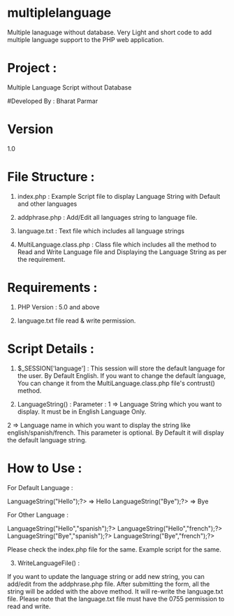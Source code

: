 # multiplelanguage
Multiple lanaguage without database. Very Light and short code to add multiple language support to the PHP web application.


# Project : 
Multiple Language Script without Database

#Developed By : 
Bharat Parmar

# Version 
1.0

# File Structure :

1) index.php  : Example Script file to display Language String with Default and other languages

2) addphrase.php : Add/Edit all languages string to language file.

3) language.txt : Text file which includes all language strings

4) MultiLanguage.class.php : Class file which includes all the method to Read and Write Language file and Displaying the Language String as per the requirement.

# Requirements : 

1) PHP Version : 5.0 and above

2) language.txt file read & write permission.


Script Details :
==================

1) $_SESSION['language'] : This session will store the default language for the user. By Default English. If you want to change the default language, You can change it from the MultiLanguage.class.php file's contrust() method.

2)  LanguageString() :
Parameter : 
1 => Language String which you want to display. It must be in English Language Only.

2 => Language name in which you want to display the string like english/spanish/french. This parameter is optional. By Default it will display the default language string. 

# How to Use : 

For Default Language :

<?php $Main->LanguageString("Hello");?> => Hello

<?php $Main->LanguageString("Bye");?> => Bye

For Other Language : 

<?php $Main->LanguageString("Hello","spanish");?>

<?php $Main->LanguageString("Hello","french");?>

<?php $Main->LanguageString("Bye","spanish");?>

<?php $Main->LanguageString("Bye","french");?>

Please check the index.php file for the same. Example script for the same.


3) WriteLanguageFile() : 

If you want to update the language string or add new string, you can add/edit from the addphrase.php file. After submitting the form, all the string will be added with the above method. It will re-write the language.txt file. Please note that the language.txt file must have the 0755 permission to read and write. 
